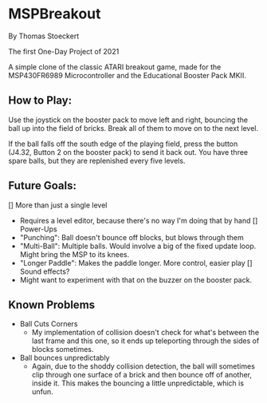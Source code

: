 # MSPBreakout
By Thomas Stoeckert

The first One-Day Project of 2021

A simple clone of the classic ATARI breakout game, made for the MSP430FR6989 Microcontroller and the Educational Booster Pack MKII.

## How to Play:
Use the joystick on the booster pack to move left and right, bouncing the ball up into the field of bricks. Break all of them to move on to the next level.

If the ball falls off the south edge of the playing field, press the button (J4.32, Button 2 on the booster pack) to send it back out. You have three spare balls, but they are replenished every five levels.

## Future Goals:
[] More than just a single level
   - Requires a level editor, because there's no way I'm doing that by hand
[] Power-Ups
   - "Punching": Ball doesn't bounce off blocks, but blows through them
   - "Multi-Ball": Multiple balls. Would involve a big of the fixed update loop. Might bring the MSP to its knees.
   - "Longer Paddle": Makes the paddle longer. More control, easier play
[] Sound effects?
   - Might want to experiment with that on the buzzer on the booster pack.

## Known Problems
* Ball Cuts Corners
  * My implementation of collision doesn't check for what's between the last frame and this one, so it ends up teleporting through the sides of blocks sometimes.
* Ball bounces unpredictably
  * Again, due to the shoddy collision detection, the ball will sometimes clip through one surface of a brick and then bounce off of another, inside it. This makes the bouncing a little unpredictable, which is unfun.